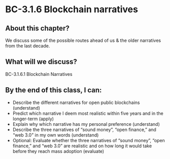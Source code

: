 # BC-3.1.6 Blockchain narratives

## About this chapter?
We discuss some of the possible routes ahead of us & the older narratives from the last decade. 

## What will we discuss? 
BC-3.1.6.1 Blockchain Narratives

## By the end of this class, I can: 

* Describe the different narratives for open public blockchains (understand)
* Predict which narrative I deem most realistic within five years and in the longer-term (apply)
* Explain why which narrative has my personal preference (understand)
* Describe the three narratives of “sound money”, “open finance,” and “web 3.0” in my own words (understand)
* Optional: Evaluate whether the three narratives of “sound money”, “open finance,” and “web 3.0” are realistic and on how long it would take before they reach mass adoption (evaluate)

